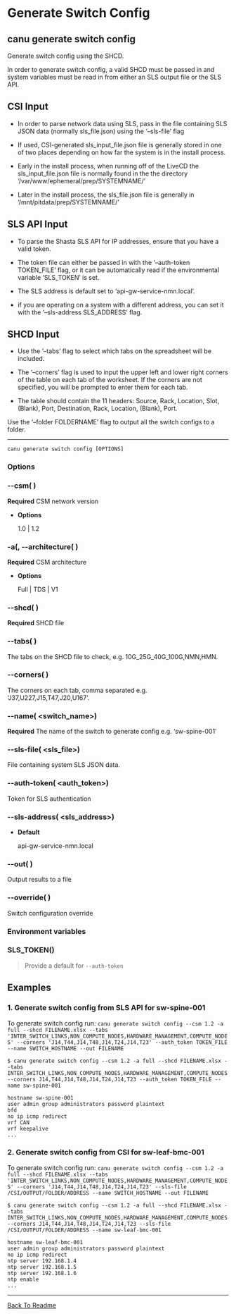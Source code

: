 # Generate Switch Config

## canu generate switch config

Generate switch config using the SHCD.

In order to generate switch config, a valid SHCD must be passed in and system variables must be read in from either
an SLS output file or the SLS API.

## CSI Input


* In order to parse network data using SLS, pass in the file containing SLS JSON data (normally sls_file.json) using the ‘–sls-file’ flag


* If used, CSI-generated sls_input_file.json file is generally stored in one of two places depending on how far the system is in the install process.


* Early in the install process, when running off of the LiveCD the sls_input_file.json file is normally found in the the directory ‘/var/www/ephemeral/prep/SYSTEMNAME/’


* Later in the install process, the sls_file.json file is generally in ‘/mnt/pitdata/prep/SYSTEMNAME/’

## SLS API Input


* To parse the Shasta SLS API for IP addresses, ensure that you have a valid token.


* The token file can either be passed in with the ‘–auth-token TOKEN_FILE’ flag, or it can be automatically read if the environmental variable ‘SLS_TOKEN’ is set.


* The SLS address is default set to ‘api-gw-service-nmn.local’.


* if you are operating on a system with a different address, you can set it with the ‘–sls-address SLS_ADDRESS’ flag.

## SHCD Input


* Use the ‘–tabs’ flag to select which tabs on the spreadsheet will be included.


* The ‘–corners’ flag is used to input the upper left and lower right corners of the table on each tab of the worksheet. If the corners are not specified, you will be prompted to enter them for each tab.


* The table should contain the 11 headers: Source, Rack, Location, Slot, (Blank), Port, Destination, Rack, Location, (Blank), Port.

Use the ‘–folder FOLDERNAME’ flag to output all the switch configs to a folder.


---

```
canu generate switch config [OPTIONS]
```

### Options


### --csm( <csm>)
**Required** CSM network version


* **Options**

    1.0 | 1.2



### -a(, --architecture( <architecture>)
**Required** CSM architecture


* **Options**

    Full | TDS | V1



### --shcd( <shcd>)
**Required** SHCD file


### --tabs( <tabs>)
The tabs on the SHCD file to check, e.g. 10G_25G_40G_100G,NMN,HMN.


### --corners( <corners>)
The corners on each tab, comma separated e.g. ‘J37,U227,J15,T47,J20,U167’.


### --name( <switch_name>)
**Required** The name of the switch to generate config e.g. ‘sw-spine-001’


### --sls-file( <sls_file>)
File containing system SLS JSON data.


### --auth-token( <auth_token>)
Token for SLS authentication


### --sls-address( <sls_address>)

* **Default**

    api-gw-service-nmn.local



### --out( <out>)
Output results to a file


### --override( <override>)
Switch configuration override

### Environment variables


### SLS_TOKEN()
> Provide a default for `--auth-token`

## Examples

### 1. Generate switch config from SLS API for sw-spine-001

To generate switch config run: `canu generate switch config --csm 1.2 -a full --shcd FILENAME.xlsx --tabs 'INTER_SWITCH_LINKS,NON_COMPUTE_NODES,HARDWARE_MANAGEMENT,COMPUTE_NODES' --corners 'J14,T44,J14,T48,J14,T24,J14,T23' --auth_token TOKEN_FILE --name SWITCH_HOSTNAME --out FILENAME`

```
$ canu generate switch config --csm 1.2 -a full --shcd FILENAME.xlsx --tabs INTER_SWITCH_LINKS,NON_COMPUTE_NODES,HARDWARE_MANAGEMENT,COMPUTE_NODES --corners J14,T44,J14,T48,J14,T24,J14,T23 --auth_token TOKEN_FILE --name sw-spine-001

hostname sw-spine-001
user admin group administrators password plaintext
bfd
no ip icmp redirect
vrf CAN
vrf keepalive
...

```

### 2. Generate switch config from CSI for sw-leaf-bmc-001

To generate switch config run: `canu generate switch config --csm 1.2 -a full --shcd FILENAME.xlsx --tabs 'INTER_SWITCH_LINKS,NON_COMPUTE_NODES,HARDWARE_MANAGEMENT,COMPUTE_NODES' --corners 'J14,T44,J14,T48,J14,T24,J14,T23' --sls-file /CSI/OUTPUT/FOLDER/ADDRESS --name SWITCH_HOSTNAME --out FILENAME`

```
$ canu generate switch config --csm 1.2 -a full --shcd FILENAME.xlsx --tabs INTER_SWITCH_LINKS,NON_COMPUTE_NODES,HARDWARE_MANAGEMENT,COMPUTE_NODES --corners J14,T44,J14,T48,J14,T24,J14,T23 --sls-file /CSI/OUTPUT/FOLDER/ADDRESS --name sw-leaf-bmc-001

hostname sw-leaf-bmc-001
user admin group administrators password plaintext
no ip icmp redirect
ntp server 192.168.1.4
ntp server 192.168.1.5
ntp server 192.168.1.6
ntp enable
...

```


---

<a href="/readme.md">Back To Readme</a><br>
